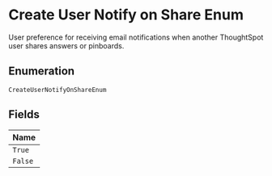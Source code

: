 
# Create User Notify on Share Enum

User preference for receiving email notifications when another ThoughtSpot user shares answers or pinboards.

## Enumeration

`CreateUserNotifyOnShareEnum`

## Fields

| Name |
|  --- |
| `True` |
| `False` |

